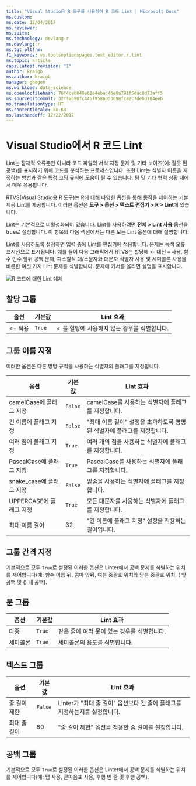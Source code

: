 ```yaml
---
title: "Visual Studio용 R 도구를 사용하여 R 코드 Lint | Microsoft Docs"
ms.custom: 
ms.date: 12/04/2017
ms.reviewer: 
ms.suite: 
ms.technology: devlang-r
ms.devlang: r
ms.tgt_pltfrm: 
f1_keywords: vs.toolsoptionspages.text_editor.r.lint
ms.topic: article
caps.latest.revision: "1"
author: kraigb
ms.author: kraigb
manager: ghogen
ms.workload: data-science
ms.openlocfilehash: 76f4ceb040e62e4ebac46e8a791f5dac0d73aff5
ms.sourcegitcommit: 32f1a690fc445f9586d53698fc82c7debd784eeb
ms.translationtype: HT
ms.contentlocale: ko-KR
ms.lasthandoff: 12/22/2017
---
```

# <a name="linting-r-code-in-visual-studio"></a>Visual Studio에서 R 코드 Lint

Lint는 잠재적 오류뿐만 아니라 코드 파일의 서식 지정 문제 및 기타 노이즈(예: 잘못 된 공백)를 표시하기 위해 코드를 분석하는 프로세스입니다. 또한 Lint는 식별자 이름을 지정하는 방법과 같은 특정 코딩 규칙에 도움이 될 수 있습니다. 팀 및 기타 협력 상황 내에서 매우 유용합니다.

RTVS(Visual Studio용 R 도구)는 R에 대해 다양한 옵션을 통해 동작을 제어하는 기본 제공 Lint를 제공합니다. 이러한 옵션은 **도구 > 옵션 > 텍스트 편집기 > R > Lint**에 있습니다.

Lint는 기본적으로 비활성화되어 있습니다. Lint를 사용하려면 **전체 > Lint 사용** 옵션을 true로 설정합니다. 이 항목의 다음 섹션에서는 다른 모든 Lint 옵션에 대해 설명합니다.

Lint를 사용하도록 설정하면 입력 중에 Lint를 편집기에 적용합니다. 문제는 녹색 오류 표시선으로 표시됩니다. 예를 들어 다음 그래픽에서 RTVS는 할당에 `<-` 대신 `=` 사용, 함수 인수 앞뒤 공백 문제, 파스칼식 대/소문자와 대문자 식별자 사용 및 세미콜론 사용을 비롯한 여섯 가지 Lint 문제를 식별합니다. 문제에 커서를 올리면 설명을 표시합니다.

![R 코드에 대한 Lint 예제](media/linting-01.png)

## <a name="assignment-group"></a>할당 그룹

| 옵션 | 기본값 | Lint 효과 |
| --- | --- | --- |
| \<- 적용 | `True` | `<-`를 할당에 사용하지 않는 경우를 식별합니다. |

## <a name="naming-group"></a>그룹 이름 지정

이러한 옵션은 다른 명명 규칙을 사용하는 식별자의 플래그를 지정합니다.

| 옵션 | 기본값 | Lint 효과 |
| --- | --- | --- |
| camelCase에 플래그 지정 | `False` | camelCase를 사용하는 식별자에 플래그를 지정합니다. |
| 긴 이름에 플래그 지정 | `False` | "최대 이름 길이" 설정을 초과하도록 명명된 식별자에 플래그를 지정합니다. |
| 여러 점에 플래그 지정 | `True` | 여러 개의 점을 사용하는 식별자에 플래그를 지정합니다. |
| PascalCase에 플래그 지정 | `True` | PascalCase를 사용하는 식별자에 플래그를 지정합니다. |
| snake_case에 플래그 지정 | `False` | 믿줄을 사용하는 식별자에 플래그를 지정합니다. |
| UPPERCASE에 플래그 지정 | `True` | 모든 대문자를 사용하는 식별자에 플래그를 지정합니다. |
| 최대 이름 길이 | 32 | "긴 이름에 플래그 지정" 설정을 적용하는 길이입니다. |

## <a name="spacing-group"></a>그룹 간격 지정

기본적으로 모두 `True`로 설정된 이러한 옵션은 Linter에서 공백 문제를 식별하는 위치를 제어합니다(예: 함수 이름 뒤, 콤마 앞뒤, 여는 중괄호 위치와 닫는 중괄호 위치, ( 앞 공백 및 () 내 공백).

## <a name="statements-group"></a>문 그룹

| 옵션 | 기본값 | Lint 효과 |
| --- | --- | --- |
| 다중 | `True` | 같은 줄에 여러 문이 있는 경우를 식별합니다. |
| 세미콜론 | `True` | 세미콜론의 용도를 식별합니다. |

## <a name="text-group"></a>텍스트 그룹

| 옵션 | 기본값 | Lint 효과 |
| --- | --- | --- |
| 줄 길이 제한 | `False` | Linter가 "최대 줄 길이" 옵션보다 긴 줄에 플래그를 지정하는지를 설정합니다. |
| 최대 줄 길이 | 80 | "줄 길이 제한" 옵션을 적용한 줄 길이를 설정합니다. |

## <a name="whitespace-group"></a>공백 그룹

기본적으로 모두 `True`로 설정된 이러한 옵션은 Linter에서 공백 문제를 식별하는 위치를 제어합니다(예: 탭 사용, 큰따옴표 사용, 후행 빈 줄 및 후행 공백).